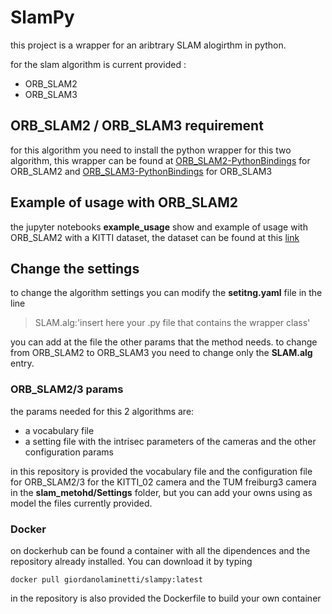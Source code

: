 # SlamPy

this project is a wrapper for an aribtrary SLAM alogirthm in python.

for the slam algorithm is current provided :

- ORB_SLAM2
- ORB_SLAM3

## ORB_SLAM2 / ORB_SLAM3 requirement

for this algorithm you need to install the python wrapper for this two algorithm, this wrapper can be found at [ORB_SLAM2-PythonBindings](https://github.com/GiordanoLaminetti/ORB_SLAM2-PythonBindings) for ORB_SLAM2 and [ORB_SLAM3-PythonBindings](https://github.com/GiordanoLaminetti/ORB_SLAM2-PythonBindings/tree/ORBSLAM3) for ORB_SLAM3

## Example of usage with ORB_SLAM2

the jupyter notebooks **example_usage** show and example of usage with ORB_SLAM2 with a KITTI dataset, the dataset can be found at this [link](http://www.cvlibs.net/datasets/kitti/raw_data.php)

## Change the settings

to change the algorithm settings you can modify the **setitng.yaml** file in the line

> SLAM.alg:'insert here your .py file that contains the wrapper class'

you can add at the file the other params that the method needs.
to change from ORB_SLAM2 to ORB_SLAM3 you need to change only the **SLAM.alg** entry.

### ORB_SLAM2/3 params

the params needed for this 2 algorithms are:

- a vocabulary file
- a setting file with the intrisec parameters of the cameras and the other configuration params

in this repository is provided the vocabulary file and the configuration file for ORB_SLAM2/3 for the KITTI_02 camera and the TUM freiburg3 camera in the **slam_metohd/Settings** folder, but you can add your owns using as model the files currently provided.


### Docker

on dockerhub can be found a container with all the dipendences and the repository already installed. You can download it by typing 
```
docker pull giordanolaminetti/slampy:latest
```
in the repository is also provided the Dockerfile to build your own container

